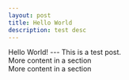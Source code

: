 ```yaml
---
layout: post
title: Hello World
description: test desc
---
```


<section>
Hello World!
---
This is a test post.
</section>


<section>
	More content in a section
</section>

<section class="full">
	More content in a section
</section>